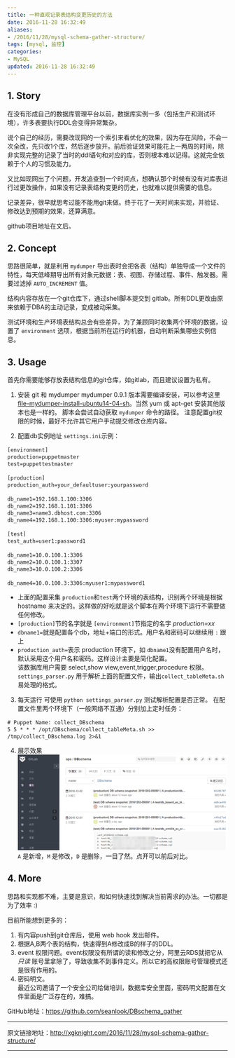 ```yaml
---
title: 一种直观记录表结构变更历史的方法
date: 2016-11-28 16:32:49
aliases:
- /2016/11/28/mysql-schema-gather-structure/
tags: [mysql, 监控]
categories:
- MySQL
updated: 2016-11-28 16:32:49
---
```


## 1. Story
在没有形成自己的数据库管理平台以前，数据库实例一多（包括生产和测试环境），许多表要执行DDL会变得异常繁杂。

说个自己的经历，需要改现网的一个索引来看优化的效果，因为存在风险，不会一次全改，先只改1个库，然后逐步放开。前后验证效果可能花上一两周的时间，除非实现完整的记录了当时的ddl语句和对应的库，否则根本难以记得。这就完全依赖于个人的习惯及能力。

又比如现网出了个问题，开发追查到一个时间点，想确认那个时候有没有对库表进行过更改操作，如果没有记录表结构变更的历史，也就难以提供需要的信息。


记录差异，很早就思考过能不能用git来做。终于花了一天时间来实现，并验证、修改达到预期的效果，还算满意。

github项目地址在文后。

## 2. Concept
思路很简单，就是利用 `mydumper` 导出表时会把各表（结构）单独导成一个文件的特性，每天低峰期导出所有对象元数据：表、视图、存储过程、事件、触发器。需要过滤掉 `AUTO_INCREMENT` 值。

结构内容存放在一个git仓库下，通过shell脚本提交到 gitlab。所有DDL更改由原来依赖于DBA的主动记录，变成被动采集。

测试环境和生产环境表结构总会有些差异，为了兼顾同时收集两个环境的数据，设置了 `environment` 选项，根据当前所在运行的机器，自动判断采集哪些实例信息。

## 3. Usage
首先你需要能够存放表结构信息的git仓库，如gitlab，而且建议设置为私有。
<!-- more -->

1. 安装 git 和 mydumper
mydumper 0.9.1 版本需要编译安装，可以参考这里 [file-mydumper-install-ubuntu14-04-sh](https://gist.github.com/nicksantamaria/66726bca586d152a3a01#file-mydumper-install-ubuntu14-04-sh)。当然 yum 或 apt-get 安装其他版本也是一样的。
脚本会尝试自动获取 `mydumper` 命令的路径。
注意配置git权限的时候，最好不允许其它用户手动提交修改仓库内容。

2. 配置db实例地址
`settings.ini`示例：
```
[environment]
production=puppetmaster
test=puppettestmaster

[production]
production_auth=your_defaultuser:yourpassword

db_name1=192.168.1.100:3306
db_name2=192.168.1.101:3306
db_name3=name3.dbhost.com:3306
db_name4=192.168.1.100:3306:myuser:mypassword

[test]
test_auth=user1:password1

db_name1=10.0.100.1:3306
db_name2=10.0.100.1:3307
db_name3=10.0.100.2:3306

db_name4=10.0.100.3:3306:myuser1:mypassword1
```
- 上面的配置采集 `production`和`test`两个环境的表结构，识别两个环境是根据 hostname 来决定的。这样做的好吃就是这个脚本在两个环境下运行不需要做任何修改。  
- `[production]`节的名字就是 `[environment]`节指定的名字 *production=xx*  
- `dbname1=`就是配置各个db，地址+端口的形式。用户名和密码可以继续用 `:` 跟上
- `production_auth=`表示 production 环境下，如 `dbname1`没有配置用户名时，默认采用这个用户名和密码。这样设计主要是简化配置。  
  该数据库用户需要 select,show view,event,trigger,procedure 权限。  
`settings_parser.py` 用于解析上面的配置文件，输出`collect_tableMeta.sh`易处理的格式。

3. 每天运行
可使用 `python settings_parser.py` 测试解析配置是否正常。
在配置文件里两个环境下（一般网络不互通）分别加上定时任务：
```
# Puppet Name: collect_DBschema
5 5 * * * /opt/DBschema/collect_tableMeta.sh >> /tmp/collect_DBschema.log 2>&1
```

4. 展示效果
![mysql_schema_info](http://github.com/seanlook/sean-notes-comment/raw/main/static/mysql-schema-structure1.png)
`A` 是新增，`M` 是修改，`D` 是删除，一目了然。点开可以前后对比。

## 4. More
思路和实现都不难，主要是意识，和如何快速找到解决当前需求的办法。一切都是为了效率 :)

目前所能想到更多的：  
1. 有内容push到git仓库后，使用 web hook 发出邮件。  
2. 根据A,B两个表的结构，快速得到A修改成B的样子的DDL。  
3. event 权限问题。event权限没有所谓的读和修改之分，阿里云RDS就把它从 *只读* 账号里拿除了，导致收集不到事件定义。所以它的高权限账号管理模式还是很有作用的。  
4. 密码明文。  
最近公司邀请了一个安全公司给做培训，数据库安全里面，密码明文配置在文件里面是广泛存在的，难搞。

GitHub地址：https://github.com/seanlook/DBschema_gather

---

原文链接地址：http://xgknight.com/2016/11/28/mysql-schema-gather-structure/

---
